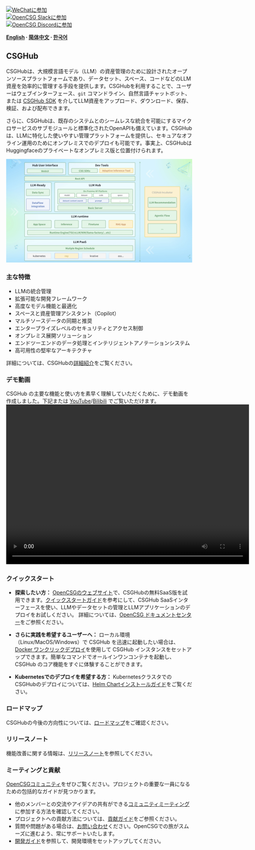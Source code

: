
[![WeChatに参加](https://img.shields.io/badge/wechat-join_chat-white.svg?logo=wechat&style=social)](./docs/images/wechat-assistant-new.png)  
[![OpenCSG Slackに参加](https://img.shields.io/badge/slack-join_chat-white.svg?logo=slack&style=social)](https://join.slack.com/t/opencsghq/shared_invite/zt-2fmtem7hs-s_RmMeoOIoF1qzslql2q~A)  
[![OpenCSG Discordに参加](https://img.shields.io/badge/discord-join_chat-white.svg?logo=discord&style=social)](https://discord.gg/bXnu4C9BkR)  

**[English](README.md) ∙ [简体中文](README_zh.md) ∙ [한국어](README_kr.md)**

## CSGHub

CSGHubは、大規模言語モデル（LLM）の資産管理のために設計されたオープンソースプラットフォームであり、データセット、スペース、コードなどのLLM資産を効率的に管理する手段を提供します。CSGHubを利用することで、ユーザーはウェブインターフェース、`git` コマンドライン、自然言語チャットボット、または [CSGHub SDK](https://github.com/OpenCSGs/csghub-sdk) を介してLLM資産をアップロード、ダウンロード、保存、検証、および配布できます。

さらに、CSGHubは、既存のシステムとのシームレスな統合を可能にするマイクロサービスのサブモジュールと標準化されたOpenAPIも備えています。CSGHubは、LLMに特化した使いやすい管理プラットフォームを提供し、セキュアなオフライン運用のためにオンプレミスでのデプロイも可能です。事実上、CSGHubはHuggingfaceのプライベートなオンプレミス版と位置付けられます。

![CSGHub](./docs/images/csghub_framework.png)

### 主な特徴

- LLMの統合管理
- 拡張可能な開発フレームワーク
- 高度なモデル機能と最適化
- スペースと資産管理アシスタント（Copilot）
- マルチソースデータの同期と推奨
- エンタープライズレベルのセキュリティとアクセス制御
- オンプレミス展開ソリューション
- エンドツーエンドのデータ処理とインテリジェントアノテーションシステム
- 高可用性の堅牢なアーキテクチャ

詳細については、CSGHubの[詳細紹介](./docs/detailed_intro_en.md)をご覧ください。

### デモ動画

CSGHub の主要な機能と使い方を素早く理解していただくために、デモ動画を作成しました。下記または [YouTube](https://www.youtube.com/watch?v=6LwGQ07qBxU)/[Bilibili](https://www.bilibili.com/video/BV1ynmxY3EXz/) でご覧いただけます。  
<video width="658" height="432" src="https://github.com/user-attachments/assets/04f9fa17-9294-44c1-8c4a-4d7b9a5c66fa"></video>

### クイックスタート

- **探索したい方：** [OpenCSGのウェブサイト](https://opencsg.com)で、CSGHubの無料SaaS版を試用できます。[クイックスタートガイド](./docs/csghub_saas_en.md)を参考にして、CSGHub SaaSインターフェースを使い、LLMやデータセットの管理とLLMアプリケーションのデプロイをお試しください。
詳細については、[OpenCSG ドキュメントセンター](https://opencsg.com/docs/en/intro)をご参照ください。

- **さらに実践を希望するユーザーへ：** ローカル環境（Linux/MacOS/Windows）で CSGHub を迅速に起動したい場合は、[Docker ワンクリックデプロイ](https://github.com/OpenCSGs/csghub-installer/tree/main/docker)を使用して CSGHub インスタンスをセットアップできます。簡単なコマンドでオールインワンコンテナを起動し、CSGHub のコア機能をすぐに体験することができます。

- **Kubernetesでのデプロイを希望する方：** KubernetesクラスタでのCSGHubのデプロイについては、[Helm Chartインストールガイド](https://github.com/OpenCSGs/csghub-installer/tree/main/helm-chart)をご覧ください。

### ロードマップ

CSGHubの今後の方向性については、[ロードマップ](./docs/roadmap_en.md)をご確認ください。

### リリースノート

機能改善に関する情報は、[リリースノート](./docs/release_notes.md)を参照してください。

### ミーティングと貢献

[OpenCSGコミュニティ](https://github.com/OpenCSGs/community)をぜひご覧ください。プロジェクトの重要な一員になるための包括的なガイドが見つかります。

- 他のメンバーとの交流やアイデアの共有ができる[コミュニティミーティング](https://github.com/OpenCSGs/community?tab=readme-ov-file#community-meeting)に参加する方法を確認してください。  
- プロジェクトへの貢献方法については、[貢献ガイド](https://github.com/OpenCSGs/community/blob/main/guidelines/CONTRIBUTING_en.md)をご参照ください。  
- 質問や問題がある場合は、[お問い合わせ](https://github.com/OpenCSGs/community?tab=readme-ov-file#questions-and-issues)ください。OpenCSGでの旅がスムーズに進むよう、常にサポートいたします。  
- [開発ガイド](./docs/setup_en.md)を参照して、開発環境をセットアップしてください。
